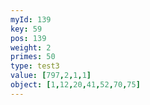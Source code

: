 ```yaml
---
myId: 139
key: 59
pos: 139
weight: 2
primes: 50
type: test3
value: [797,2,1,1]
object: [1,12,20,41,52,70,75]
---
```

